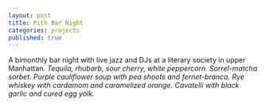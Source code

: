 ```yaml
---
layout: post
title: Pith Bar Night
categories: projects
published: true
---
```


A bimonthly bar night with live jazz and DJs at a literary society in upper Manhattan.
_Tequila, rhubarb, sour cherry, white peppercorn. Sorrel-matcha sorbet. Purple cauliflower soup with pea shoots and fernet-branca. Rye whiskey with cardamom and caramelized orange. Cavatelli with black garlic and cured egg yolk._
